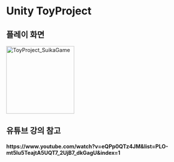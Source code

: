 # Unity ToyProject
<h2>플레이 화면</h2>
<img width="181" alt="ToyProject_SuikaGame" src="https://github.com/YoonKangWook/Suika-Game/assets/119559938/222cb501-4985-43c2-981f-b034015f6be8">

<h2>유튜브 강의 참고</h2> 
<h4>https://www.youtube.com/watch?v=eQPp0QTz4JM&list=PLO-mt5Iu5TeajtA5UQT7_2UjB7_dkGagU&index=1</h4>
